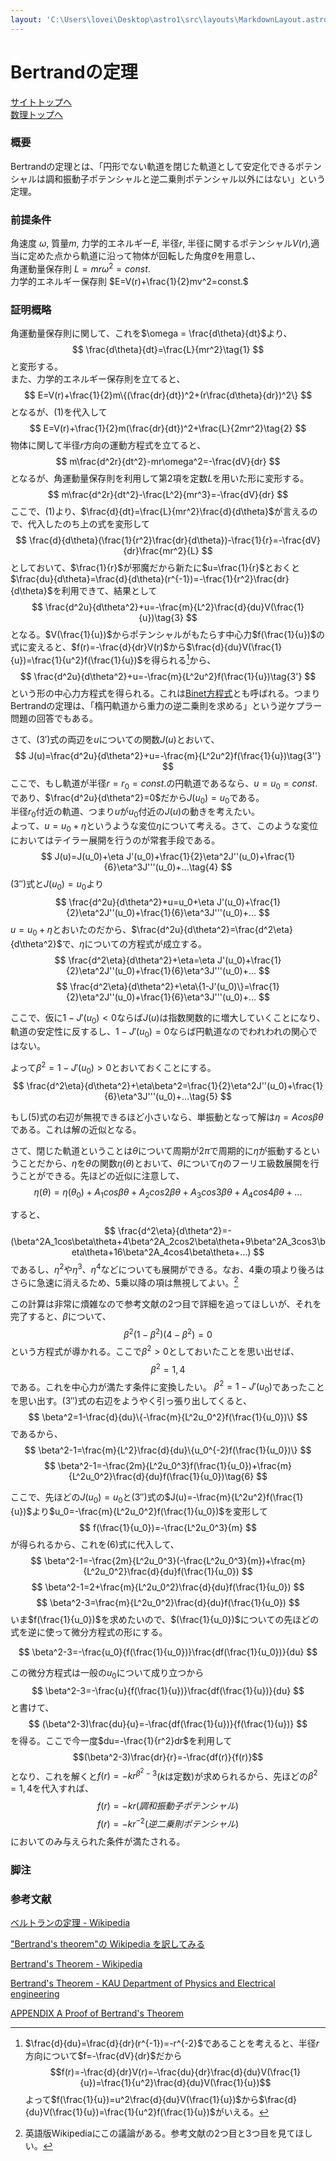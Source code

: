 ```yaml
---
layout: 'C:\Users\lovei\Desktop\astro1\src\layouts\MarkdownLayout.astro'
---
```

# Bertrandの定理

[サイトトップへ](https://gainencomphand.pages.dev)\
[数理トップへ](https://gainencomphand.pages.dev/scimath/smtop)

### **概要**
Bertrandの定理とは、「円形でない軌道を閉じた軌道として安定化できるポテンシャルは調和振動子ポテンシャルと逆二乗則ポテンシャル以外にはない」という定理。

### **前提条件**
角速度 $\omega$, 質量$m$, 力学的エネルギー$E$, 半径$r$, 半径に関するポテンシャル$V(r)$,適当に定めた点から軌道に沿って物体が回転した角度$\theta$を用意し、\
角運動量保存則 $L=mr\omega^2 = const.$\
力学的エネルギー保存則 $E=V(r)+\frac{1}{2}mv^2=const.$

### **証明概略**
角運動量保存則に関して、これを$\omega = \frac{d\theta}{dt}$より、
$$
\frac{d\theta}{dt}=\frac{L}{mr^2}\tag{1}
$$
と変形する。\
また、力学的エネルギー保存則を立てると、
$$
E=V(r)+\frac{1}{2}m\{(\frac{dr}{dt})^2+(r\frac{d\theta}{dr})^2\}
$$
となるが、$(1)$を代入して
$$
E=V(r)+\frac{1}{2}m(\frac{dr}{dt})^2+\frac{L}{2mr^2}\tag{2}
$$
物体に関して半径$r$方向の運動方程式を立てると、
$$
m\frac{d^2r}{dt^2}-mr\omega^2=-\frac{dV}{dr}
$$
となるが、角運動量保存則を利用して第2項を定数$L$を用いた形に変形する。
$$
m\frac{d^2r}{dt^2}-\frac{L^2}{mr^3}=-\frac{dV}{dr}
$$
ここで、$(1)$より、$\frac{d}{dt}=\frac{L}{mr^2}\frac{d}{d\theta}$が言えるので、代入したのち上の式を変形して
$$
\frac{d}{d\theta}(\frac{1}{r^2}\frac{dr}{d\theta})-\frac{1}{r}=-\frac{dV}{dr}\frac{mr^2}{L}
$$
としておいて、$\frac{1}{r}$が邪魔だから新たに$u=\frac{1}{r}$とおくと$\frac{du}{d\theta}=\frac{d}{d\theta}(r^{-1})=-\frac{1}{r^2}\frac{dr}{d\theta}$を利用できて、結果として
$$
\frac{d^2u}{d\theta^2}+u=-\frac{m}{L^2}\frac{d}{du}V(\frac{1}{u})\tag{3}
$$
となる。$V(\frac{1}{u})$からポテンシャルがもたらす中心力$f(\frac{1}{u})$の式に変えると、$f(r)=-\frac{d}{dr}V(r)$から$\frac{d}{du}V(\frac{1}{u})=\frac{1}{u^2}f(\frac{1}{u})$を得られる[^1]から、
$$
\frac{d^2u}{d\theta^2}+u=-\frac{m}{L^2u^2}f(\frac{1}{u})\tag{3'}
$$
という形の中心力方程式を得られる。これは[Binet方程式](https://ja.wikipedia.org/wiki/ビネ方程式)とも呼ばれる。つまりBertrandの定理は、「楕円軌道から重力の逆二乗則を求める」という逆ケプラー問題の回答でもある。

さて、$(3')$式の両辺を$u$についての関数$J(u)$とおいて、
$$
J(u)=\frac{d^2u}{d\theta^2}+u=-\frac{m}{L^2u^2}f(\frac{1}{u})\tag{3''}
$$
ここで、もし軌道が半径$r=r_0=const.$の円軌道であるなら、$u=u_0=const.$であり、$\frac{d^2u}{d\theta^2}=0$だから$J(u_0)=u_0$である。\
半径$r_0$付近の軌道、つまり$u$が$u_0$付近の$J(u)$の動きを考えたい。\
よって、$u=u_0+\eta$というような変位$\eta$について考える。さて、このような変位においてはテイラー展開を行うのが常套手段である。
$$
J(u)=J(u_0)+\eta J'(u_0)+\frac{1}{2}\eta^2J''(u_0)+\frac{1}{6}\eta^3J'''(u_0)+...\tag{4}
$$
$(3'')$式と$J(u_0)=u_0$より
$$
\frac{d^2u}{d\theta^2}+u=u_0+\eta J'(u_0)+\frac{1}{2}\eta^2J''(u_0)+\frac{1}{6}\eta^3J'''(u_0)+...
$$
$u=u_0+\eta$とおいたのだから、$\frac{d^2u}{d\theta^2}=\frac{d^2\eta}{d\theta^2}$で、$\eta$についての方程式が成立する。
$$
\frac{d^2\eta}{d\theta^2}+\eta=\eta J'(u_0)+\frac{1}{2}\eta^2J''(u_0)+\frac{1}{6}\eta^3J'''(u_0)+...
$$
$$
\frac{d^2\eta}{d\theta^2}+\eta\{1-J'(u_0)\}=\frac{1}{2}\eta^2J''(u_0)+\frac{1}{6}\eta^3J'''(u_0)+...
$$

ここで、仮に$1-J'(u_0)<0$ならば$J(u)$は指数関数的に増大していくことになり、軌道の安定性に反するし、$1-J'(u_0)=0$ならば円軌道なのでわれわれの関心ではない。

よって$\beta^2=1-J'(u_0)>0$とおいておくことにする。
$$
\frac{d^2\eta}{d\theta^2}+\eta\beta^2=\frac{1}{2}\eta^2J''(u_0)+\frac{1}{6}\eta^3J'''(u_0)+...\tag{5}
$$

もし$(5)$式の右辺が無視できるほど小さいなら、単振動となって解は$\eta=Acos\beta\theta$である。これは解の近似となる。

さて、閉じた軌道ということは$\theta$について周期が$2\pi$で周期的に$\eta$が振動するということだから、$\eta$を$\theta$の関数$\eta(\theta)$とおいて、$\theta$について$\eta$のフーリエ級数展開を行うことができる。先ほどの近似に注意して、
$$
\eta(\theta)=\eta(\theta_0)+A_1cos\beta\theta+A_2cos2\beta\theta+A_3cos3\beta\theta+A_4cos4\beta\theta+...
$$

すると、
$$
\frac{d^2\eta}{d\theta^2}=-(\beta^2A_1cos\beta\theta+4\beta^2A_2cos2\beta\theta+9\beta^2A_3cos3\beta\theta+16\beta^2A_4cos4\beta\theta+...)
$$
であるし、$\eta^2$や$\eta^3$、$\eta^4$などについても展開ができる。なお、4乗の項より後ろはさらに急速に消えるため、5乗以降の項は無視してよい。[^2]

この計算は非常に煩雑なので参考文献の2つ目で詳細を追ってほしいが、それを完了すると、$\beta$について、
$$
\beta^2(1-\beta^2)(4-\beta^2)=0
$$
という方程式が導かれる。ここで$\beta^2>0$としておいたことを思い出せば、
$$
\beta^2=1,4
$$
である。これを中心力が満たす条件に変換したい。
$\beta^2=1-J'(u_0)$であったことを思い出す。$(3'')$式の右辺をようやく引っ張り出してくると、
$$
\beta^2=1-\frac{d}{du}\{-\frac{m}{L^2u_0^2}f(\frac{1}{u_0})\}
$$
であるから、
$$
\beta^2-1=\frac{m}{L^2}\frac{d}{du}\{u_0^{-2}f(\frac{1}{u_0})\}
$$
$$
\beta^2-1=-\frac{2m}{L^2u_0^3}f(\frac{1}{u_0})+\frac{m}{L^2u_0^2}\frac{d}{du}f(\frac{1}{u_0})\tag{6}
$$

ここで、先ほどの$J(u_0)=u_0$と$(3'')$式の$J(u)=-\frac{m}{L^2u^2}f(\frac{1}{u})$より$u_0=-\frac{m}{L^2u_0^2}f(\frac{1}{u_0})$を変形して
$$
f(\frac{1}{u_0})=-\frac{L^2u_0^3}{m}
$$
が得られるから、これを$(6)$式に代入して、
$$
\beta^2-1=-\frac{2m}{L^2u_0^3}(-\frac{L^2u_0^3}{m})+\frac{m}{L^2u_0^2}\frac{d}{du}f(\frac{1}{u_0})
$$
$$
\beta^2-1=2+\frac{m}{L^2u_0^2}\frac{d}{du}f(\frac{1}{u_0})
$$
$$
\beta^2-3=\frac{m}{L^2u_0^2}\frac{d}{du}f(\frac{1}{u_0})
$$
いま$f(\frac{1}{u_0})$を求めたいので、$(\frac{1}{u_0})$についての先ほどの式を逆に使って微分方程式の形にする。

$$
\beta^2-3=-\frac{u_0}{f(\frac{1}{u_0})}\frac{df(\frac{1}{u_0})}{du}
$$

この微分方程式は一般の$u_0$について成り立つから
$$
\beta^2-3=-\frac{u}{f(\frac{1}{u})}\frac{df(\frac{1}{u})}{du}
$$
と書けて、
$$
(\beta^2-3)\frac{du}{u}=-\frac{df(\frac{1}{u})}{f(\frac{1}{u})}
$$
を得る。ここで今一度$du=-\frac{1}{r^2}dr$を利用して
$$(\beta^2-3)\frac{dr}{r}=-\frac{df(r)}{f(r)}$$
となり、これを解くと$f(r)=-kr^{\beta^2-3}$($k$は定数)が求められるから、先ほどの$\beta^2=1,4$を代入すれば、
$$
f(r)=-kr (調和振動子ポテンシャル) 
$$
$$
f(r)=-kr^{-2} (逆二乗則ポテンシャル)
$$ 
においてのみ与えられた条件が満たされる。

### 脚注

[^1]: $\frac{d}{du}=\frac{d}{dr}(r^{-1})=-r^{-2}$であることを考えると、半径$r$方向について$f=-\frac{dV}{dr}$だから$$f(r)=-\frac{d}{dr}V(r)=-\frac{du}{dr}\frac{d}{du}V(\frac{1}{u})=\frac{1}{u^2}\frac{d}{du}V(\frac{1}{u})$$よって$f(\frac{1}{u})=u^2\frac{d}{du}V(\frac{1}{u})$から$\frac{d}{du}V(\frac{1}{u})=\frac{1}{u^2}f(\frac{1}{u})$がいえる。

[^2]: 英語版Wikipediaにこの議論がある。参考文献の2つ目と3つ目を見てほしい。

### 参考文献

[ベルトランの定理 - Wikipedia](https://ja.m.wikipedia.org/wiki/%E3%83%99%E3%83%AB%E3%83%88%E3%83%A9%E3%83%B3%E3%81%AE%E5%AE%9A%E7%90%86)

[&quot;Bertrand&#39;s theorem&quot;の Wikipedia を訳してみる](https://tnakabou.seesaa.net/article/202104article_18.html)

[Bertrand's Theorem - Wikipedia](https://en.m.wikipedia.org/wiki/Bertrand's_theorem)

[Bertrand's Theorem - KAU Department of Physics and Electrical engineering](https://jfuchs.hotell.kau.se/kurs/amek/prst/12_bert.pdf)

[APPENDIX A Proof of Bertrand's Theorem](http://scipp.ucsc.edu/~profumo/teaching/phys210_12/bertrand.pdf)